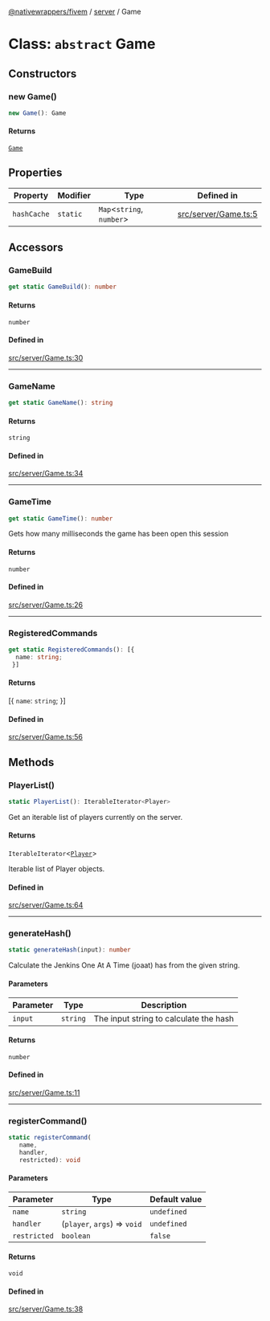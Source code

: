 [@nativewrappers/fivem](../../README.md) / [server](../README.md) / Game

# Class: `abstract` Game

## Constructors

### new Game()

```ts
new Game(): Game
```

#### Returns

[`Game`](Game.md)

## Properties

| Property | Modifier | Type | Defined in |
| ------ | ------ | ------ | ------ |
| `hashCache` | `static` | `Map`\<`string`, `number`\> | [src/server/Game.ts:5](https://github.com/nativewrappers/fivem/blob/34b8061c177c9481c4691efcaef7602a414ca976/src/server/Game.ts#L5) |

## Accessors

### GameBuild

```ts
get static GameBuild(): number
```

#### Returns

`number`

#### Defined in

[src/server/Game.ts:30](https://github.com/nativewrappers/fivem/blob/34b8061c177c9481c4691efcaef7602a414ca976/src/server/Game.ts#L30)

***

### GameName

```ts
get static GameName(): string
```

#### Returns

`string`

#### Defined in

[src/server/Game.ts:34](https://github.com/nativewrappers/fivem/blob/34b8061c177c9481c4691efcaef7602a414ca976/src/server/Game.ts#L34)

***

### GameTime

```ts
get static GameTime(): number
```

Gets how many milliseconds the game has been open this session

#### Returns

`number`

#### Defined in

[src/server/Game.ts:26](https://github.com/nativewrappers/fivem/blob/34b8061c177c9481c4691efcaef7602a414ca976/src/server/Game.ts#L26)

***

### RegisteredCommands

```ts
get static RegisteredCommands(): [{
  name: string;
 }]
```

#### Returns

[\{
  `name`: `string`;
 \}]

#### Defined in

[src/server/Game.ts:56](https://github.com/nativewrappers/fivem/blob/34b8061c177c9481c4691efcaef7602a414ca976/src/server/Game.ts#L56)

## Methods

### PlayerList()

```ts
static PlayerList(): IterableIterator<Player>
```

Get an iterable list of players currently on the server.

#### Returns

`IterableIterator`\<[`Player`](Player.md)\>

Iterable list of Player objects.

#### Defined in

[src/server/Game.ts:64](https://github.com/nativewrappers/fivem/blob/34b8061c177c9481c4691efcaef7602a414ca976/src/server/Game.ts#L64)

***

### generateHash()

```ts
static generateHash(input): number
```

Calculate the Jenkins One At A Time (joaat) has from the given string.

#### Parameters

| Parameter | Type | Description |
| ------ | ------ | ------ |
| `input` | `string` | The input string to calculate the hash |

#### Returns

`number`

#### Defined in

[src/server/Game.ts:11](https://github.com/nativewrappers/fivem/blob/34b8061c177c9481c4691efcaef7602a414ca976/src/server/Game.ts#L11)

***

### registerCommand()

```ts
static registerCommand(
   name, 
   handler, 
   restricted): void
```

#### Parameters

| Parameter | Type | Default value |
| ------ | ------ | ------ |
| `name` | `string` | `undefined` |
| `handler` | (`player`, `args`) => `void` | `undefined` |
| `restricted` | `boolean` | `false` |

#### Returns

`void`

#### Defined in

[src/server/Game.ts:38](https://github.com/nativewrappers/fivem/blob/34b8061c177c9481c4691efcaef7602a414ca976/src/server/Game.ts#L38)
